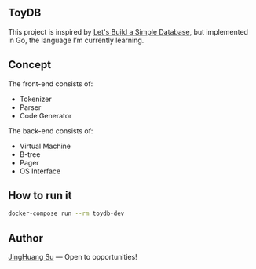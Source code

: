 ## ToyDB

This project is inspired by [Let's Build a Simple Database](https://cstack.github.io/db_tutorial/), but implemented in Go, the language I’m currently learning.

## Concept

The front-end consists of:

- Tokenizer
- Parser
- Code Generator


The back-end consists of:

- Virtual Machine
- B-tree
- Pager
- OS Interface


## How to run it

```bash
docker-compose run --rm toydb-dev
```


## Author

[JingHuang Su](https://www.linkedin.com/in/jinghuang-su/) — Open to opportunities!
